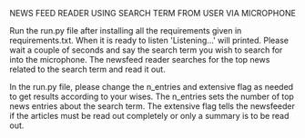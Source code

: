 NEWS FEED READER USING SEARCH TERM FROM USER VIA MICROPHONE

Run the run.py file after installing all the requirements given in requirements.txt. When it is ready to listen 'Listening...' will printed. 
Please wait a couple of seconds and say the search term you wish to search for into the microphone. 
The newsfeed reader searches for the top news related to the search term and read it out.

In the run.py file, please change the n_entries and extensive flag as needed to get results according to your wises.
The n_entries sets the number of top news entries about the search term.
The extensive flag tells the newsfeeder if the articles must be read out completely or only a summary is to be read out.
